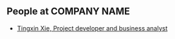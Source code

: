 People at COMPANY NAME
---

- [Tingxin Xie, Project developer and business analyst](./Tingxin_Xie.md)
